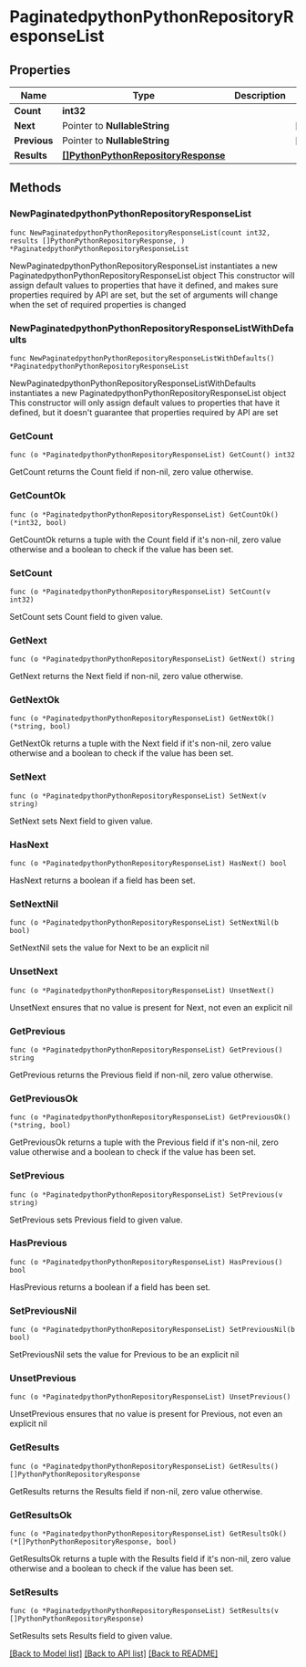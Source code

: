 # PaginatedpythonPythonRepositoryResponseList

## Properties

Name | Type | Description | Notes
------------ | ------------- | ------------- | -------------
**Count** | **int32** |  | 
**Next** | Pointer to **NullableString** |  | [optional] 
**Previous** | Pointer to **NullableString** |  | [optional] 
**Results** | [**[]PythonPythonRepositoryResponse**](PythonPythonRepositoryResponse.md) |  | 

## Methods

### NewPaginatedpythonPythonRepositoryResponseList

`func NewPaginatedpythonPythonRepositoryResponseList(count int32, results []PythonPythonRepositoryResponse, ) *PaginatedpythonPythonRepositoryResponseList`

NewPaginatedpythonPythonRepositoryResponseList instantiates a new PaginatedpythonPythonRepositoryResponseList object
This constructor will assign default values to properties that have it defined,
and makes sure properties required by API are set, but the set of arguments
will change when the set of required properties is changed

### NewPaginatedpythonPythonRepositoryResponseListWithDefaults

`func NewPaginatedpythonPythonRepositoryResponseListWithDefaults() *PaginatedpythonPythonRepositoryResponseList`

NewPaginatedpythonPythonRepositoryResponseListWithDefaults instantiates a new PaginatedpythonPythonRepositoryResponseList object
This constructor will only assign default values to properties that have it defined,
but it doesn't guarantee that properties required by API are set

### GetCount

`func (o *PaginatedpythonPythonRepositoryResponseList) GetCount() int32`

GetCount returns the Count field if non-nil, zero value otherwise.

### GetCountOk

`func (o *PaginatedpythonPythonRepositoryResponseList) GetCountOk() (*int32, bool)`

GetCountOk returns a tuple with the Count field if it's non-nil, zero value otherwise
and a boolean to check if the value has been set.

### SetCount

`func (o *PaginatedpythonPythonRepositoryResponseList) SetCount(v int32)`

SetCount sets Count field to given value.


### GetNext

`func (o *PaginatedpythonPythonRepositoryResponseList) GetNext() string`

GetNext returns the Next field if non-nil, zero value otherwise.

### GetNextOk

`func (o *PaginatedpythonPythonRepositoryResponseList) GetNextOk() (*string, bool)`

GetNextOk returns a tuple with the Next field if it's non-nil, zero value otherwise
and a boolean to check if the value has been set.

### SetNext

`func (o *PaginatedpythonPythonRepositoryResponseList) SetNext(v string)`

SetNext sets Next field to given value.

### HasNext

`func (o *PaginatedpythonPythonRepositoryResponseList) HasNext() bool`

HasNext returns a boolean if a field has been set.

### SetNextNil

`func (o *PaginatedpythonPythonRepositoryResponseList) SetNextNil(b bool)`

 SetNextNil sets the value for Next to be an explicit nil

### UnsetNext
`func (o *PaginatedpythonPythonRepositoryResponseList) UnsetNext()`

UnsetNext ensures that no value is present for Next, not even an explicit nil
### GetPrevious

`func (o *PaginatedpythonPythonRepositoryResponseList) GetPrevious() string`

GetPrevious returns the Previous field if non-nil, zero value otherwise.

### GetPreviousOk

`func (o *PaginatedpythonPythonRepositoryResponseList) GetPreviousOk() (*string, bool)`

GetPreviousOk returns a tuple with the Previous field if it's non-nil, zero value otherwise
and a boolean to check if the value has been set.

### SetPrevious

`func (o *PaginatedpythonPythonRepositoryResponseList) SetPrevious(v string)`

SetPrevious sets Previous field to given value.

### HasPrevious

`func (o *PaginatedpythonPythonRepositoryResponseList) HasPrevious() bool`

HasPrevious returns a boolean if a field has been set.

### SetPreviousNil

`func (o *PaginatedpythonPythonRepositoryResponseList) SetPreviousNil(b bool)`

 SetPreviousNil sets the value for Previous to be an explicit nil

### UnsetPrevious
`func (o *PaginatedpythonPythonRepositoryResponseList) UnsetPrevious()`

UnsetPrevious ensures that no value is present for Previous, not even an explicit nil
### GetResults

`func (o *PaginatedpythonPythonRepositoryResponseList) GetResults() []PythonPythonRepositoryResponse`

GetResults returns the Results field if non-nil, zero value otherwise.

### GetResultsOk

`func (o *PaginatedpythonPythonRepositoryResponseList) GetResultsOk() (*[]PythonPythonRepositoryResponse, bool)`

GetResultsOk returns a tuple with the Results field if it's non-nil, zero value otherwise
and a boolean to check if the value has been set.

### SetResults

`func (o *PaginatedpythonPythonRepositoryResponseList) SetResults(v []PythonPythonRepositoryResponse)`

SetResults sets Results field to given value.



[[Back to Model list]](../README.md#documentation-for-models) [[Back to API list]](../README.md#documentation-for-api-endpoints) [[Back to README]](../README.md)



